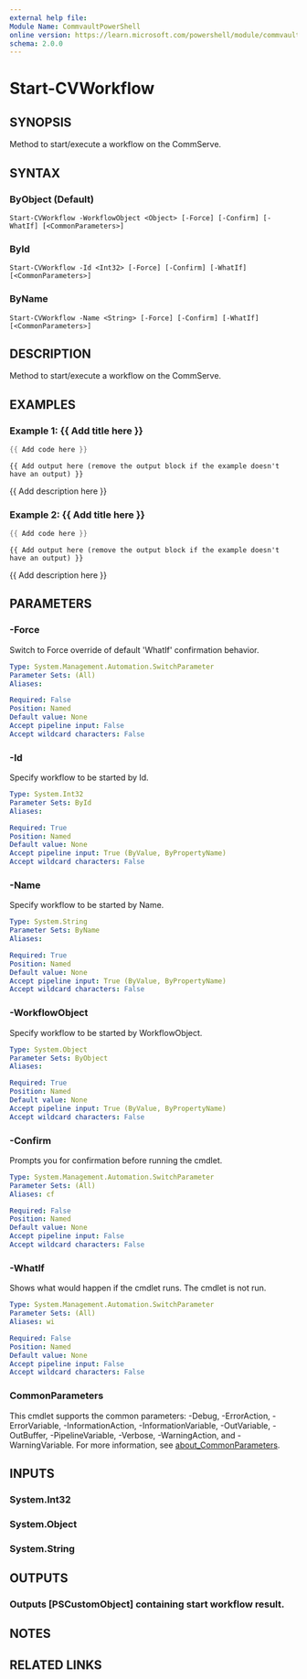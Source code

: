 ```yaml
---
external help file:
Module Name: CommvaultPowerShell
online version: https://learn.microsoft.com/powershell/module/commvaultpowershell/start-cvworkflow
schema: 2.0.0
---
```


# Start-CVWorkflow

## SYNOPSIS
Method to start/execute a workflow on the CommServe.

## SYNTAX

### ByObject (Default)
```
Start-CVWorkflow -WorkflowObject <Object> [-Force] [-Confirm] [-WhatIf] [<CommonParameters>]
```

### ById
```
Start-CVWorkflow -Id <Int32> [-Force] [-Confirm] [-WhatIf] [<CommonParameters>]
```

### ByName
```
Start-CVWorkflow -Name <String> [-Force] [-Confirm] [-WhatIf] [<CommonParameters>]
```

## DESCRIPTION
Method to start/execute a workflow on the CommServe.

## EXAMPLES

### Example 1: {{ Add title here }}
```powershell
{{ Add code here }}
```

```output
{{ Add output here (remove the output block if the example doesn't have an output) }}
```

{{ Add description here }}

### Example 2: {{ Add title here }}
```powershell
{{ Add code here }}
```

```output
{{ Add output here (remove the output block if the example doesn't have an output) }}
```

{{ Add description here }}

## PARAMETERS

### -Force
Switch to Force override of default 'WhatIf' confirmation behavior.

```yaml
Type: System.Management.Automation.SwitchParameter
Parameter Sets: (All)
Aliases:

Required: False
Position: Named
Default value: None
Accept pipeline input: False
Accept wildcard characters: False
```

### -Id
Specify workflow to be started by Id.

```yaml
Type: System.Int32
Parameter Sets: ById
Aliases:

Required: True
Position: Named
Default value: None
Accept pipeline input: True (ByValue, ByPropertyName)
Accept wildcard characters: False
```

### -Name
Specify workflow to be started by Name.

```yaml
Type: System.String
Parameter Sets: ByName
Aliases:

Required: True
Position: Named
Default value: None
Accept pipeline input: True (ByValue, ByPropertyName)
Accept wildcard characters: False
```

### -WorkflowObject
Specify workflow to be started by WorkflowObject.

```yaml
Type: System.Object
Parameter Sets: ByObject
Aliases:

Required: True
Position: Named
Default value: None
Accept pipeline input: True (ByValue, ByPropertyName)
Accept wildcard characters: False
```

### -Confirm
Prompts you for confirmation before running the cmdlet.

```yaml
Type: System.Management.Automation.SwitchParameter
Parameter Sets: (All)
Aliases: cf

Required: False
Position: Named
Default value: None
Accept pipeline input: False
Accept wildcard characters: False
```

### -WhatIf
Shows what would happen if the cmdlet runs.
The cmdlet is not run.

```yaml
Type: System.Management.Automation.SwitchParameter
Parameter Sets: (All)
Aliases: wi

Required: False
Position: Named
Default value: None
Accept pipeline input: False
Accept wildcard characters: False
```

### CommonParameters
This cmdlet supports the common parameters: -Debug, -ErrorAction, -ErrorVariable, -InformationAction, -InformationVariable, -OutVariable, -OutBuffer, -PipelineVariable, -Verbose, -WarningAction, and -WarningVariable. For more information, see [about_CommonParameters](http://go.microsoft.com/fwlink/?LinkID=113216).

## INPUTS

### System.Int32

### System.Object

### System.String

## OUTPUTS

### Outputs [PSCustomObject] containing start workflow result.

## NOTES

## RELATED LINKS

